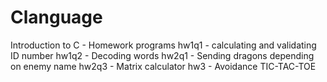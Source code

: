 # Clanguage
Introduction to C - Homework programs
hw1q1 - calculating and validating ID number
hw1q2 - Decoding words
hw2q1 - Sending dragons depending on enemy name
hw2q3 - Matrix calculator
hw3 - Avoidance TIC-TAC-TOE
